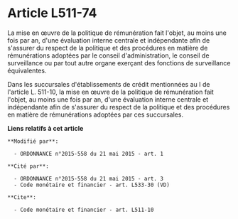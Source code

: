 # Article L511-74

La mise en œuvre de la politique de rémunération fait l'objet, au moins une fois par an, d'une évaluation interne centrale et
indépendante afin de s'assurer du respect de la politique et des procédures en matière de rémunérations adoptées par le
conseil d'administration, le conseil de surveillance ou par tout autre organe exerçant des fonctions de surveillance
équivalentes. 

Dans les succursales d'établissements de crédit mentionnées au I de l'article L. 511-10, la mise en œuvre de la politique de
rémunération fait l'objet, au moins une fois par an, d'une évaluation interne centrale et indépendante afin de s'assurer du
respect de la politique et des procédures en matière de rémunérations adoptées par ces succursales.

**Liens relatifs à cet article**

	**Modifié par**:

	  - ORDONNANCE n°2015-558 du 21 mai 2015 - art. 1

	**Cité par**:

	  - ORDONNANCE n°2015-558 du 21 mai 2015 - art. 3
	  - Code monétaire et financier - art. L533-30 (VD)

	**Cite**:

	  - Code monétaire et financier - art. L511-10
